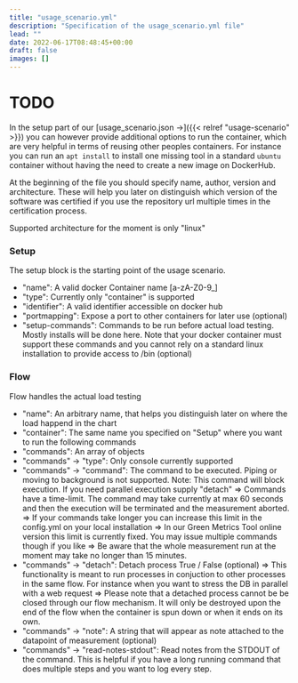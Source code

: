 ```yaml
---
title: "usage_scenario.yml"
description: "Specification of the usage_scenario.yml file"
lead: ""
date: 2022-06-17T08:48:45+00:00
draft: false
images: []
---
```


# TODO

In the setup part of our [usage_scenario.json →]({{< relref "usage-scenario" >}}) you can however provide
additional options to run the container, which are very helpful in terms of reusing other peoples containers.
For instance you can run an `apt install` to install one missing tool in a standard `ubuntu` container without
having the need to create a new image on DockerHub.


At the beginning of the file you should specify name, author, version and
architecture.
These will help you later on distinguish which version of the software was certified
if you use the repository url multiple times in the certification process.

Supported architecture for the moment is only "linux"


### Setup
The setup block is the starting point of the usage scenario.

- "name": A valid docker Container name [a-zA-Z0-9_]
- "type": Currently only "container" is supported
- "identifier": A valid identifier accessible on docker hub
- "portmapping": Expose a port to other containers for later use (optional)
- "setup-commands": Commands to be run before actual load testing. Mostly installs will be done here. Note that
your docker container must support these commands and you cannot rely on a standard linux installation to provide access to /bin (optional)

### Flow
Flow handles the actual load testing

- "name": An arbitrary name, that helps you distinguish later on where the load happend in the chart
- "container": The same name you specified on "Setup" where you want to run the following commands
- "commands": An array of objects
- "commands" -> "type": Only console currently supported
- "commands" -> "command": The command to be executed. Piping or moving to background is not supported. Note: This command will block execution. If you need parallel execution supply "detach"
    => Commands have a time-limit. The command may take currently at max 60 seconds and then the execution will be terminated and the measurement aborted.
    => If your commands take longer you can increase this limit in the config.yml on your local installation
    => In our Green Metrics Tool online version this limit is currently fixed. You may issue multiple commands though if you like
    => Be aware that the whole measurement run at the moment may take no longer than 15 minutes.
- "commands" -> "detach": Detach process True / False (optional)
    => This functionality is meant to run processes in conjuction to other processes in the same flow. For instance when you want to stress the DB in parallel with a web request
    => Please note that a detached process cannot be be closed through our flow mechanism. It will only be destroyed upon the end of the flow when the container is spun down or when it ends on its own.
- "commands" -> "note": A string that will appear as note attached to the datapoint of measurement (optional)
- "commands" -> "read-notes-stdout": Read notes from the STDOUT of the command. This is helpful if you have a long running command that does multiple steps and you want to log every step.

